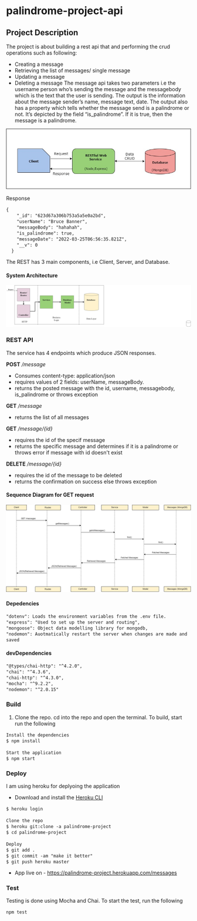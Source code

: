 # palindrome-project-api

## Project Description
The project is about building a rest api that and performing the crud operations such as following:
* Creating a message 
* Retrieving the list of messages/ single message
* Updating a message
* Deleting a message
The message api takes two parameters i.e the username person who’s sending the message and the messagebody which is the text that the user is sending. The output is the information about the message sender’s name, message text, date. The output also has a property which tells whether the message send is a palindrome or not. It’s depicted by the field “is_palindrome”. If it is true, then the message is a palindrome. 

![Image](https://github.com/rishabh-kukreja/palindrome-project-api/blob/main/img/rest-design.jpg)

Response 

```
{
    "_id": "623d67a306b753a5a5e0a2bd",
    "userName": "Bruce Banner",
    "messageBody": "hahahah",
    "is_palindrome": true,
    "messageDate": "2022-03-25T06:56:35.821Z",
    "__v": 0
  }
  ```


The REST has 3 main components, i.e Client, Server, and Database.

#### System Architecture
![Image description](https://github.com/rishabh-kukreja/palindrome-project-api/blob/main/img/system-architecture.jpg)


### REST API

The service has 4 endpoints which produce JSON responses.

**POST** */message*
* Consumes content-type: application/json
* requires values of 2 fields: userName, messageBody.
* returns the posted message with the id, username, messagebody, is_palindrome or throws exception

**GET** */message*
* returns the list of all messages

**GET** */message/{id}*
* requires the id of the specif message
* returns the specific message and determines if it is a palindrome or throws error if message with id doesn't exist

**DELETE** */message/{id}*
* requires the id of the message to be deleted
* returns the confirmation on success else throws exception



#### Sequence Diagram for GET request

![Image](https://github.com/rishabh-kukreja/palindrome-project-api/blob/main/img/sequence-diagram.jpg)


#### Depedencies
```
"dotenv": Loads the environment variables from the .env file.
"express": "Used to set up the server and routing",
"mongoose": Object data modelling library for mongodb,
"nodemon": Auotmatically restart the server when changes are made and saved
```
#### devDependencies 
```
"@types/chai-http": "^4.2.0",
"chai": "^4.3.6",
"chai-http": "^4.3.0",
"mocha": "^9.2.2",
"nodemon": "^2.0.15"
```
### Build
1. Clone the repo. cd into the repo and open the terminal. To build, start run the following 
```
Install the dependencies
$ npm install

Start the application
$ npm start
```
### Deploy
I am using heroku for deplyoing the application
* Download and install the [Heroku CLI](https://devcenter.heroku.com/articles/heroku-cli)
```
$ heroku login

Clone the repo
$ heroku git:clone -a palindrome-project 
$ cd palindrome-project

Deploy
$ git add .
$ git commit -am "make it better"
$ git push heroku master

````
* App live on - https://palindrome-project.herokuapp.com/messages

### Test
Testing is done using Mocha and Chai. To start the test, run the following
```
npm test
```


